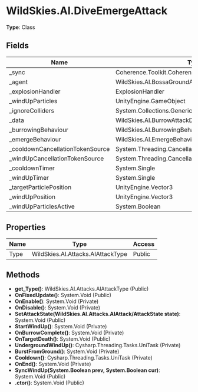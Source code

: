 ﻿# WildSkies.AI.DiveEmergeAttack

**Type**: Class

## Fields

| Name | Type | Access |
|------|------|--------|
| _sync | Coherence.Toolkit.CoherenceSync | Private |
| _agent | WildSkies.AI.BossaGroundAgent | Private |
| _explosionHandler | ExplosionHandler | Private |
| _windUpParticles | UnityEngine.GameObject | Private |
| _ignoreColliders | System.Collections.Generic.List`1<UnityEngine.Collider> | Private |
| _data | WildSkies.AI.BurrowAttackData | Private |
| _burrowingBehaviour | WildSkies.AI.BurrowingBehaviour | Private |
| _emergeBehaviour | WildSkies.AI.EmergeBehaviour | Private |
| _cooldownCancellationTokenSource | System.Threading.CancellationTokenSource | Private |
| _windUpCancellationTokenSource | System.Threading.CancellationTokenSource | Private |
| _cooldownTimer | System.Single | Private |
| _windUpTimer | System.Single | Private |
| _targetParticlePosition | UnityEngine.Vector3 | Private |
| _windUpPosition | UnityEngine.Vector3 | Public |
| _windUpParticlesActive | System.Boolean | Public |

## Properties

| Name | Type | Access |
|------|------|--------|
| Type | WildSkies.AI.Attacks.AIAttackType | Public |

## Methods

- **get_Type()**: WildSkies.AI.Attacks.AIAttackType (Public)
- **OnFixedUpdate()**: System.Void (Public)
- **OnEnable()**: System.Void (Private)
- **OnDisable()**: System.Void (Private)
- **SetAttackState(WildSkies.AI.Attacks.AIAttack/AttackState state)**: System.Void (Public)
- **StartWindUp()**: System.Void (Private)
- **OnBurrowComplete()**: System.Void (Private)
- **OnTargetDeath()**: System.Void (Public)
- **UndergroundWindUp()**: Cysharp.Threading.Tasks.UniTask (Private)
- **BurstFromGround()**: System.Void (Private)
- **Cooldown()**: Cysharp.Threading.Tasks.UniTask (Private)
- **OnEnd()**: System.Void (Private)
- **SyncWindUp(System.Boolean prev, System.Boolean cur)**: System.Void (Public)
- **.ctor()**: System.Void (Public)

